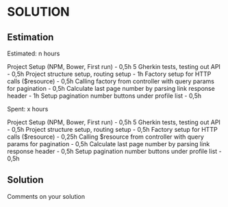 SOLUTION
========

Estimation
----------
Estimated: n hours

Project Setup (NPM, Bower, First run) - 0,5h
5 Gherkin tests, testing out API - 0,5h
Project structure setup, routing setup - 1h
Factory setup for HTTP calls ($resource) - 0,5h
Calling factory from controller with query params for pagination - 0,5h
Calculate last page number by parsing link response header - 1h
Setup pagination number buttons under profile list - 0,5h

Spent: x hours

Project Setup (NPM, Bower, First run) - 0,5h
5 Gherkin tests, testing out API - 0,5h
Project structure setup, routing setup - 0,5h
Factory setup for HTTP calls ($resource) - 0,25h
Calling $resource from controller with query params for pagination - 0,5h
Calculate last page number by parsing link response header - 0,5h
Setup pagination number buttons under profile list - 0,5h

Solution
--------
Comments on your solution